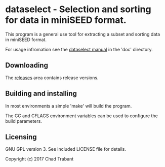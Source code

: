 # dataselect - Selection and sorting for data in miniSEED format.

This program is a general use tool for extracting a subset and sorting data in
miniSEED format.

For usage infromation see the [dataselect manual](doc/dataselect.md) in the
'doc' directory.

## Downloading

The [releases](https://github.com/iris-edu/dataselect/releases) area contains release versions.

## Building and installing

In most environments a simple 'make' will build the program.

The CC and CFLAGS environment variables can be used to configure
the build parameters.

## Licensing 

GNU GPL version 3.  See included LICENSE file for details.

Copyright (c) 2017 Chad Trabant
